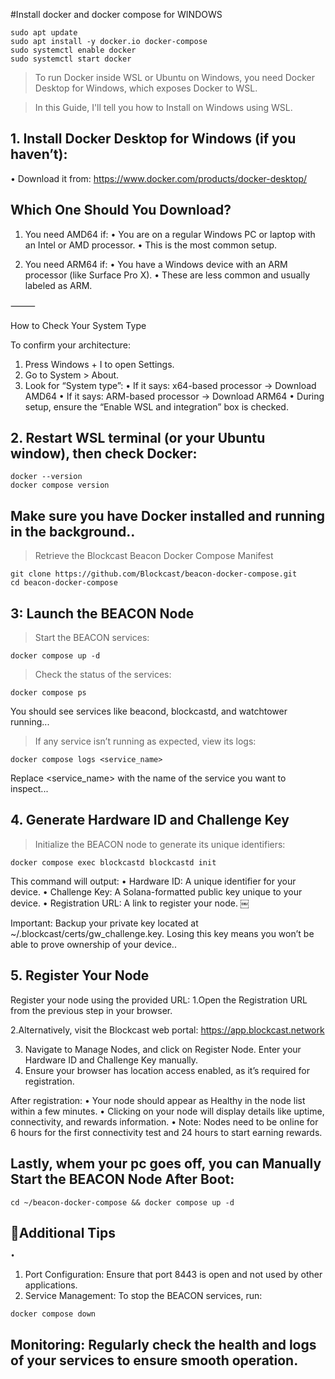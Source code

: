 #Install docker and docker compose for WINDOWS
```
sudo apt update
sudo apt install -y docker.io docker-compose
sudo systemctl enable docker
sudo systemctl start docker
```

>To run Docker inside WSL or Ubuntu on Windows, you need Docker Desktop for Windows, which exposes Docker to WSL.

> In this Guide, I'll tell you how to Install on Windows using WSL.

## 1. Install Docker Desktop for Windows (if you haven’t):
  • Download it from: https://www.docker.com/products/docker-desktop/
    
## Which One Should You Download?

1. You need AMD64 if:
   • You are on a regular Windows PC or laptop with an Intel or AMD processor.
   • This is the most common setup.

2. You need ARM64 if:
   • You have a Windows device with an ARM processor (like Surface Pro X).
   • These are less common and usually labeled as ARM.

⸻

How to Check Your System Type

To confirm your architecture:
1. Press Windows + I to open Settings.
2. Go to System > About.
3. Look for “System type”:
   • If it says: x64-based processor → Download AMD64
   • If it says: ARM-based processor → Download ARM64
   • During setup, ensure the “Enable WSL and integration” box is checked.
  
## 2. Restart WSL terminal (or your Ubuntu window), then check Docker:
```
docker --version
docker compose version
```
## Make sure you have Docker installed and running in the background..
> Retrieve the Blockcast Beacon Docker Compose Manifest
```
git clone https://github.com/Blockcast/beacon-docker-compose.git
cd beacon-docker-compose
```

## 3: Launch the BEACON Node

> Start the BEACON services:
```
docker compose up -d
```

> Check the status of the services:
```
docker compose ps
```
You should see services like beacond, blockcastd, and watchtower running...

> If any service isn’t running as expected, view its logs:
```
docker compose logs <service_name>
```
Replace <service_name> with the name of the service you want to inspect...

## 4. Generate Hardware ID and Challenge Key

> Initialize the BEACON node to generate its unique identifiers:
```
docker compose exec blockcastd blockcastd init
```
This command will output:
• Hardware ID: A unique identifier for your device.
• Challenge Key: A Solana-formatted public key unique to your device.
• Registration URL: A link to register your node. ￼

Important: Backup your private key located at ~/.blockcast/certs/gw_challenge.key. Losing this key means you won’t be able to prove ownership of your device..

## 5. Register Your Node

Register your node using the provided URL:
1.Open the Registration URL from the previous step in your browser.

2.Alternatively, visit the Blockcast web portal: https://app.blockcast.network

3. Navigate to Manage Nodes, and click on Register Node. Enter your Hardware ID and Challenge Key manually.
4. Ensure your browser has location access enabled, as it’s required for registration.

After registration:
• Your node should appear as Healthy in the node list within a few minutes.
• Clicking on your node will display details like uptime, connectivity, and rewards information.
• Note: Nodes need to be online for 6 hours for the first connectivity test and 24 hours to start earning rewards.

 
## Lastly, whem your pc goes off, you can Manually Start the BEACON Node After Boot:
```
cd ~/beacon-docker-compose && docker compose up -d
```

## 📌Additional Tips
	•
 1. Port Configuration: Ensure that port 8443 is open and not used by other applications.
 2. Service Management: To stop the BEACON services, run:
```
docker compose down
```

## Monitoring: Regularly check the health and logs of your services to ensure smooth operation.











